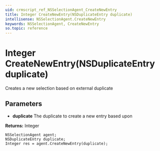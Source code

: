 ```yaml
---
uid: crmscript_ref_NSSelectionAgent_CreateNewEntry
title: Integer CreateNewEntry(NSDuplicateEntry duplicate)
intellisense: NSSelectionAgent.CreateNewEntry
keywords: NSSelectionAgent, CreateNewEntry
so.topic: reference
---
```


# Integer CreateNewEntry(NSDuplicateEntry duplicate)

Creates a new selection based on external duplicate

## Parameters

* **duplicate** The duplicate to create a new entry based upon

**Returns:** Integer

```crmscript
NSSelectionAgent agent;
NSDuplicateEntry duplicate;
Integer res = agent.CreateNewEntry(duplicate);
```

